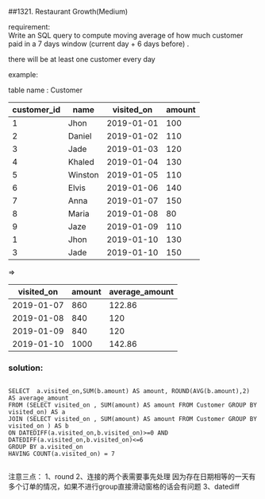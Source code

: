 ##1321. Restaurant Growth(Medium)

requirement:  
Write an SQL query to compute moving average of how much customer paid in a 7 days window (current day + 6 days before) .

there will be at least one customer every day


example:

table name : Customer

| customer_id | name         | visited_on   | amount      |
|-------------|--------------|--------------|-------------|
| 1           | Jhon         | 2019-01-01   | 100         |
| 2           | Daniel       | 2019-01-02   | 110         |
| 3           | Jade         | 2019-01-03   | 120         |
| 4           | Khaled       | 2019-01-04   | 130         |
| 5           | Winston      | 2019-01-05   | 110         | 
| 6           | Elvis        | 2019-01-06   | 140         | 
| 7           | Anna         | 2019-01-07   | 150         |
| 8           | Maria        | 2019-01-08   | 80          |
| 9           | Jaze         | 2019-01-09   | 110         | 
| 1           | Jhon         | 2019-01-10   | 130         | 
| 3           | Jade         | 2019-01-10   | 150         | 


=>


| visited_on   | amount       | average_amount |
|--------------|--------------|----------------|
| 2019-01-07   | 860          | 122.86         |
| 2019-01-08   | 840          | 120            |
| 2019-01-09   | 840          | 120            |
| 2019-01-10   | 1000         | 142.86         |

### solution:

```

SELECT  a.visited_on,SUM(b.amount) AS amount, ROUND(AVG(b.amount),2) AS average_amount
FROM (SELECT visited_on , SUM(amount) AS amount FROM Customer GROUP BY visited_on) AS a
JOIN (SELECT visited_on , SUM(amount) AS amount FROM Customer GROUP BY visited_on ) AS b
ON DATEDIFF(a.visited_on,b.visited_on)>=0 AND DATEDIFF(a.visited_on,b.visited_on)<=6
GROUP BY a.visited_on 
HAVING COUNT(a.visited_on) = 7


```

注意三点：
1、round
2、连接的两个表需要事先处理 因为存在日期相等的一天有多个订单的情况，如果不进行group直接滑动窗格的话会有问题
3、datediff
